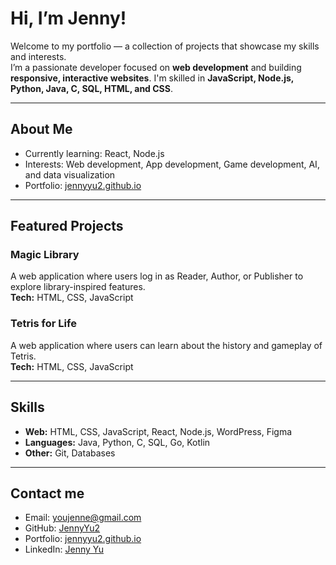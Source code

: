 # Hi, I’m Jenny! 
Welcome to my portfolio — a collection of projects that showcase my skills and interests.  
I’m a passionate developer focused on **web development** and building **responsive, interactive websites**.
I'm skilled in **JavaScript, Node.js, Python, Java, C, SQL, HTML, and CSS**.  

---

## About Me
- Currently learning: React, Node.js  
- Interests: Web development, App development, Game development, AI, and data visualization  
- Portfolio: [jennyyu2.github.io](https://jennyyu2.github.io)

---

## Featured Projects
### Magic Library
A web application where users log in as Reader, Author, or Publisher to explore library-inspired features.  
**Tech:** HTML, CSS, JavaScript

### Tetris for Life 
A web application where users can learn about the history and gameplay of Tetris.  
**Tech:** HTML, CSS, JavaScript

---

## Skills
- **Web:** HTML, CSS, JavaScript, React, Node.js, WordPress, Figma
- **Languages:** Java, Python, C, SQL, Go, Kotlin  
- **Other:** Git, Databases

---

## Contact me
- Email: youjenne@gmail.com
- GitHub: [JennyYu2](https://github.com/JennyYu2)  
- Portfolio: [jennyyu2.github.io](https://jennyyu2.github.io)  
- LinkedIn: [Jenny Yu](https://www.linkedin.com/in/jenny-yu-174081191/)
